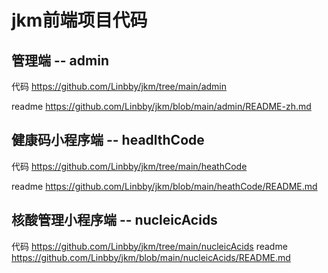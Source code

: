# jkm前端项目代码

## 管理端 -- admin 

代码
https://github.com/Linbby/jkm/tree/main/admin

readme
https://github.com/Linbby/jkm/blob/main/admin/README-zh.md


## 健康码小程序端 -- headlthCode

代码
https://github.com/Linbby/jkm/tree/main/heathCode

readme
https://github.com/Linbby/jkm/blob/main/heathCode/README.md

## 核酸管理小程序端 -- nucleicAcids

代码
https://github.com/Linbby/jkm/tree/main/nucleicAcids
readme
https://github.com/Linbby/jkm/blob/main/nucleicAcids/README.md